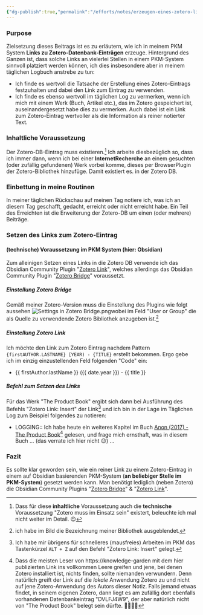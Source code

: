 ```yaml
---
{"dg-publish":true,"permalink":"/efforts/notes/erzeugen-eines-zotero-links-im-pkm/","tags":["class/note","class/outcome"]}
---
```



### Purpose
Zielsetzung dieses Beitrags ist es zu erläutern, wie ich in meinem PKM System **Links zu Zotero-Datenbank-Einträgen** erzeuge.
Hintergrund des Ganzen ist, dass solche Links an vielerlei Stellen in einem PKM-System sinnvoll platziert werden können, ich dies insbesondere aber in meinem täglichen Logbuch anstrebe zu tun: 
- Ich finde es wertvoll die Tatsache der Erstellung eines Zotero-Eintrags festzuhalten und dabei den Link zum Eintrag zu verwenden. 
- Ich finde es ebenso wertvoll im täglichen Log zu vermerken, wenn ich mich mit einem Werk (Buch, Artikel etc.), das im Zotero gespeichert ist,  auseinandergesetzt habe dies zu vermerken. Auch dabei ist ein Link zum Zotero-Eintrag wertvoller als die Information als reiner notierter Text.

### Inhaltliche Voraussetzung 
Der Zotero-DB-Eintrag muss existieren.[^1]
Ich arbeite diesbezüglich so, dass ich immer dann, wenn ich bei einer **InternetRecherche** an einem gesuchten (oder zufällig gefundenen) Werk vorbei komme, dieses per BrowserPlugin der Zotero-Bibliothek hinzufüge. Damit existiert es. in der Zotero DB.

### Einbettung in meine Routinen
In meiner täglichen Rückschau auf meinen Tag notiere ich, was ich an diesem Tag geschafft, gedacht, erreicht oder nicht erreicht habe. Ein Teil des Erreichten ist die Erweiterung der Zotero-DB um einen (oder mehrere) Beiträge.

### Setzen des Links zum Zotero-Eintrag
#### (technische) Voraussetzung im PKM System (hier: Obsidian)
Zum alleinigen Setzen eines Links in die Zotero DB verwende ich das Obsidian Community Plugin "[Zotero Link](https://github.com/vanakat/zotero-link)", welches allerdings das Obsidian Community Plugin "[Zotero Bridge](https://github.com/vanakat/zotero-bridge)" voraussetzt.
##### Einstellung Zotero Bridge
Gemäß meiner Zotero-Version muss die Einstellung des Plugins wie folgt aussehen
![Settings in Zotero Bridge.png](/img/user/+References/Images/Settings%20in%20Zotero%20Bridge.png)wobei im Feld "User or Group" die als Quelle zu verwendende Zotero Bibliothek anzugeben ist.[^2]
##### Einstellung Zotero Link
Ich möchte den Link zum Zotero Eintrag nachdem Pattern `{firstAUTHOR.LASTNAME} [YEAR) - {TITLE}` erstellt bekommen. Ergo gebe ich im einzig einzustellenden Feld folgenden "Code" ein:
- {{ firstAuthor.lastName }} ({{ date.year }}) - {{ title }}

##### Befehl zum Setzen des Links
Für das Werk "The Product Book" ergibt sich dann bei Ausführung des Befehls "Zotero Link: Insert" der Link[^3] und ich bin in der Lage im Täglichen Log zum Beispiel folgendes zu notieren:
- LOGGING:: Ich habe heute ein weiteres Kapitel im Buch [Anon (2017) - The Product Book](zotero://select/library/items/DVLFJ4W9)[^4] gelesen, und frage mich ernsthaft, was in diesem Buch ... (das verrate ich hier nicht 😉) ...

### Fazit
Es sollte klar geworden sein, wie ein reiner Link zu einem Zotero-Eintrag in einem auf Obsidian basierenden PKM-System (**an beliebiger Stelle im PKM-System**) gesetzt werden kann. Man benötigt lediglich (neben Zotero) die Obsidian Community Plugins "[Zotero Bridge](https://github.com/vanakat/zotero-bridge)" & "[Zotero Link](https://github.com/vanakat/zotero-link)".




[^1]: Dass für diese **inhaltliche** Voraussetzung auch die **technische** Voraussetzung "Zotero muss im Einsatz sein" existert, beleuchte ich mal nicht weiter im Detail. 😉

[^2]: ich habe im Bild die Bezeichnung meiner Bibliothek ausgeblendet.

[^3]: Ich habe mir übrigens für schnelleres (mausfreies) Arbeiten im PKM das Tastenkürzel `ALT + Z` auf den Befehl "Zotero Link: Insert" gelegt.

[^4]: Dass die meisten Leser von https://knowledge-garden mit dem hier publizierten Link ins vollkommen Leere greifen und jene, bei denen Zotero installiert ist, nichts finden, sollte niemanden verwundern. Denn natürlich greift der Link auf die *lokale* Anwendung Zotero zu und nicht auf jene Zotero-Anwendung des Autors dieser Notiz. Falls jemand etwas findet, in seinem eigenen Zotero, dann liegt es am zufällig dort ebenfalls vorhandenen Datenbankeintrag "DVLFJ4W9", der aber natürlich nicht von "The Product Book" belegt sein dürfte. 🤣🤣🤣🤣
